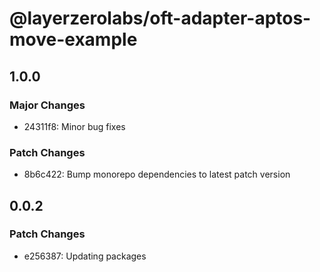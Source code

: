 # @layerzerolabs/oft-adapter-aptos-move-example

## 1.0.0

### Major Changes

- 24311f8: Minor bug fixes

### Patch Changes

- 8b6c422: Bump monorepo dependencies to latest patch version

## 0.0.2

### Patch Changes

- e256387: Updating packages
